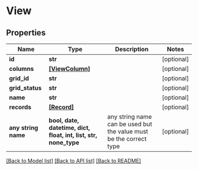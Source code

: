 # View


## Properties
Name | Type | Description | Notes
------------ | ------------- | ------------- | -------------
**id** | **str** |  | [optional] 
**columns** | [**[ViewColumn]**](ViewColumn.md) |  | [optional] 
**grid_id** | **str** |  | [optional] 
**grid_status** | **str** |  | [optional] 
**name** | **str** |  | [optional] 
**records** | [**[Record]**](Record.md) |  | [optional] 
**any string name** | **bool, date, datetime, dict, float, int, list, str, none_type** | any string name can be used but the value must be the correct type | [optional]

[[Back to Model list]](../README.md#documentation-for-models) [[Back to API list]](../README.md#documentation-for-api-endpoints) [[Back to README]](../README.md)


